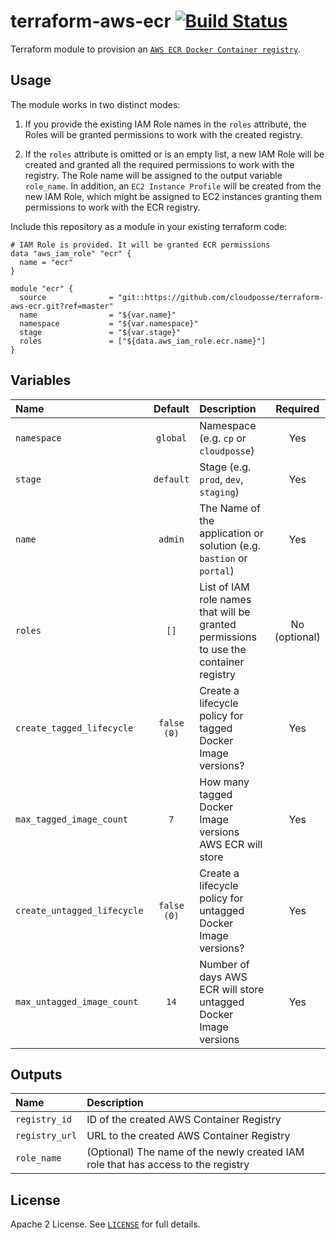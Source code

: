 # terraform-aws-ecr [![Build Status](https://travis-ci.org/cloudposse/terraform-aws-ecr.svg)](https://travis-ci.org/cloudposse/terraform-aws-ecr)

Terraform module to provision an [`AWS ECR Docker Container registry`](https://aws.amazon.com/ecr/).


## Usage

The module works in two distinct modes:

1. If you provide the existing IAM Role names in the `roles` attribute, the Roles will be granted permissions to work with the created registry.

2. If the `roles` attribute is omitted or is an empty list, a new IAM Role will be created and granted all the required permissions to work with the registry.
The Role name will be assigned to the output variable `role_name`.
In addition, an `EC2 Instance Profile` will be created from the new IAM Role, which might be assigned to EC2 instances granting them permissions to work with the ECR registry.


Include this repository as a module in your existing terraform code:

```hcl
# IAM Role is provided. It will be granted ECR permissions
data "aws_iam_role" "ecr" {
  name = "ecr"
}

module "ecr" {
  source              = "git::https://github.com/cloudposse/terraform-aws-ecr.git?ref=master"
  name                = "${var.name}"
  namespace           = "${var.namespace}"
  stage               = "${var.stage}"
  roles               = ["${data.aws_iam_role.ecr.name}"]
}
```


## Variables

|  Name                       |  Default       |  Description                                                                                             | Required|
|:----------------------------|:--------------:|:---------------------------------------------------------------------------------------------------------|:-------------:|
| `namespace`                 | `global`       | Namespace (e.g. `cp` or `cloudposse`)                                                                    | Yes           |
| `stage`                     | `default`      | Stage (e.g. `prod`, `dev`, `staging`)                                                                    | Yes           |
| `name`                      | `admin`        | The Name of the application or solution  (e.g. `bastion` or `portal`)                                    | Yes           |
| `roles`                     | `[]`           | List of IAM role names that will be granted permissions to use the container registry                    | No (optional) |
| `create_tagged_lifecycle`   | `false (0)`    | Create a lifecycle policy for tagged Docker Image versions?                                              | Yes           |
| `max_tagged_image_count`    | `7`            | How many tagged Docker Image versions AWS ECR will store                                                 | Yes           |
| `create_untagged_lifecycle` | `false (0)`    | Create a lifecycle policy for untagged Docker Image versions?                                            | Yes           |
| `max_untagged_image_count`  | `14`           | Number of days AWS ECR will store untagged Docker Image versions                                         | Yes           |

## Outputs

| Name                | Description                                                                             |
|:--------------------|:----------------------------------------------------------------------------------------|
| `registry_id`       | ID of the created AWS Container Registry                                                |
| `registry_url`      | URL to the created AWS Container Registry                                               |
| `role_name`         | (Optional) The name of the newly created IAM role that has access to the registry       |


## License

Apache 2 License. See [`LICENSE`](LICENSE) for full details.
